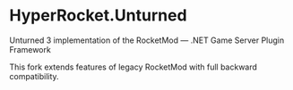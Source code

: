 # HyperRocket.Unturned
Unturned 3 implementation of the RocketMod — .NET Game Server Plugin Framework

This fork extends features of legacy RocketMod with full backward compatibility.
